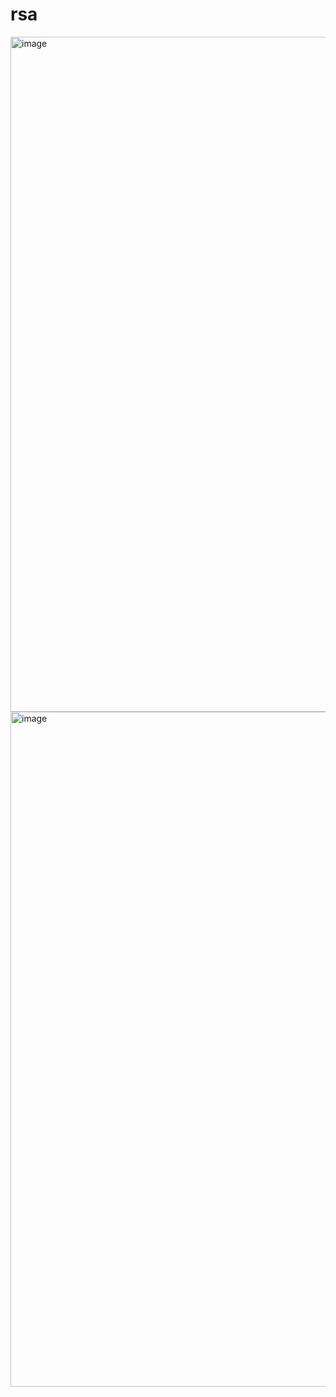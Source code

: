 # rsa
<img width="1920" height="1080" alt="image" src="https://github.com/user-attachments/assets/0dfb21fc-9c9e-4c3c-ba1e-14c615b5f592" />
<img width="1920" height="1080" alt="image" src="https://github.com/user-attachments/assets/4b90cb7c-ad40-427f-a326-030bd8daf77a" />
